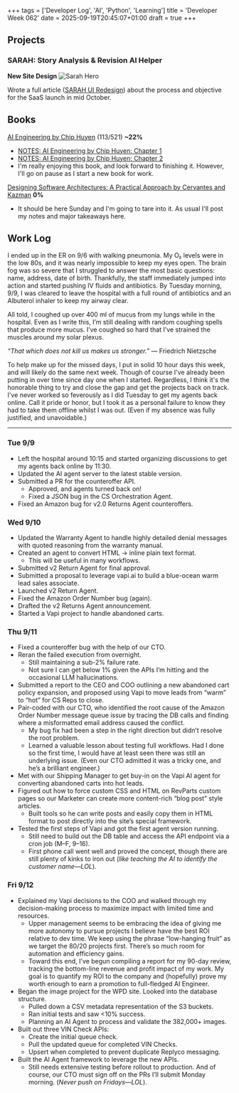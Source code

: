 +++
tags = ['Developer Log', 'AI', 'Python', 'Learning']
title = 'Developer Week 062'
date = 2025-09-19T20:45:07+01:00
draft = true
+++

## Projects

### SARAH: Story Analysis & Revision AI Helper

**New Site Design**
![Sarah Hero](https://pbrazeale.github.io/images/SARAH_hero_page.jpg)

Wrote a full article ([SARAH UI Redesign](https://pbrazeale.github.io/posts/04-sarah-build-notes/)) about the process and objective for the SaaS launch in mid October.

## Books

[AI Engineering by Chip Huyen](https://www.oreilly.com/library/view/ai-engineering/9781098166298/) (113/521) **~22%**

- [NOTES: AI Engineering by Chip Huyen: Chapter 1](https://pbrazeale.github.io/posts/01-ai-engineering/)
- [NOTES: AI Engineering by Chip Huyen: Chapter 2](https://pbrazeale.github.io/posts/02-ai-engineering/)
- I'm really enjoying this book, and look forward to finishing it. However, I'll go on pause as I start a new book for work.

[Designing Software Architectures: A Practical Approach by Cervantes and Kazman](https://www.goodreads.com/book/show/27283384-designing-software-architectures) **0%**

- It should be here Sunday and I'm going to tare into it. As usual I'll post my notes and major takeaways here.

## Work Log

I ended up in the ER on 9/6 with walking pneumonia. My O₂ levels were in the low 80s, and it was nearly impossible to keep my eyes open. The brain fog was so severe that I struggled to answer the most basic questions: name, address, date of birth. Thankfully, the staff immediately jumped into action and started pushing IV fluids and antibiotics. By Tuesday morning, 9/9, I was cleared to leave the hospital with a full round of antibiotics and an Albuterol inhaler to keep my airway clear.

All told, I coughed up over 400 ml of mucus from my lungs while in the hospital. Even as I write this, I’m still dealing with random coughing spells that produce more mucus. I’ve coughed so hard that I’ve strained the muscles around my solar plexus.

_“That which does not kill us makes us stronger.”_ ― Friedrich Nietzsche

To help make up for the missed days, I put in solid 10 hour days this week, and will likely do the same next week. Though of course I've already been putting in over time since day one when I started. Regardless, I think it's the honorable thing to try and close the gap and get the projects back on track. I've never worked so feverously as I did Tuesday to get my agents back online. Call it pride or honor, but I took it as a personal failure to know they had to take them offline whilst I was out. (Even if my absence was fully justified, and unavoidable.)

---

### Tue 9/9

- Left the hospital around 10:15 and started organizing discussions to get my agents back online by 11:30.
- Updated the AI agent server to the latest stable version.
- Submitted a PR for the counteroffer API.
  - Approved, and agents turned back on!
  - Fixed a JSON bug in the CS Orchestration Agent.
- Fixed an Amazon bug for v2.0 Returns Agent counteroffers.

### Wed 9/10

- Updated the Warranty Agent to handle highly detailed denial messages with quoted reasoning from the warranty manual.
- Created an agent to convert HTML → inline plain text format.
  - This will be useful in many workflows.
- Submitted v2 Return Agent for final approval.
- Submitted a proposal to leverage vapi.ai to build a blue-ocean warm lead sales associate.
- Launched v2 Return Agent.
- Fixed the Amazon Order Number bug (again).
- Drafted the v2 Returns Agent announcement.
- Started a Vapi project to handle abandoned carts.

### Thu 9/11

- Fixed a counteroffer bug with the help of our CTO.
- Reran the failed execution from overnight.
  - Still maintaining a sub-2% failure rate.
  - Not sure I can get below 1% given the APIs I’m hitting and the occasional LLM hallucinations.
- Submitted a report to the CEO and COO outlining a new abandoned cart policy expansion, and proposed using Vapi to move leads from “warm” to “hot” for CS Reps to close.
- Pair-coded with our CTO, who identified the root cause of the Amazon Order Number message queue issue by tracing the DB calls and finding where a misformatted email address caused the conflict.
  - My bug fix had been a step in the right direction but didn’t resolve the root problem.
  - Learned a valuable lesson about testing full workflows. Had I done so the first time, I would have at least seen there was still an underlying issue. (Even our CTO admitted it was a tricky one, and he’s a brilliant engineer.)
- Met with our Shipping Manager to get buy-in on the Vapi AI agent for converting abandoned carts into hot leads.
- Figured out how to force custom CSS and HTML on RevParts custom pages so our Marketer can create more content-rich “blog post” style articles.
  - Built tools so he can write posts and easily copy them in HTML format to post directly into the site’s special framework.
- Tested the first steps of Vapi and got the first agent version running.
  - Still need to build out the DB table and access the API endpoint via a cron job (M–F, 9–16).
  - First phone call went well and proved the concept, though there are still plenty of kinks to iron out (_like teaching the AI to identify the customer name—LOL_).

### Fri 9/12

- Explained my Vapi decisions to the COO and walked through my decision-making process to maximize impact with limited time and resources.
  - Upper management seems to be embracing the idea of giving me more autonomy to pursue projects I believe have the best ROI relative to dev time. We keep using the phrase “low-hanging fruit” as we target the 80/20 projects first. There’s so much room for automation and efficiency gains.
  - Toward this end, I’ve begun compiling a report for my 90-day review, tracking the bottom-line revenue and profit impact of my work. My goal is to quantify my ROI to the company and (hopefully) prove my worth enough to earn a promotion to full-fledged AI Engineer.
- Began the image project for the WPD site. Looked into the database structure.
  - Pulled down a CSV metadata representation of the S3 buckets.
  - Ran initial tests and saw <10% success.
  - Planning an AI Agent to process and validate the 382,000+ images.
- Built out three VIN Check APIs:
  - Create the initial queue check.
  - Pull the updated queue for completed VIN Checks.
  - Upsert when completed to prevent duplicate Replyco messaging.
- Built the AI Agent framework to leverage the new APIs.
  - Still needs extensive testing before rollout to production. And of course, our CTO must sign off on the PRs I’ll submit Monday morning. (_Never push on Fridays—LOL_).

